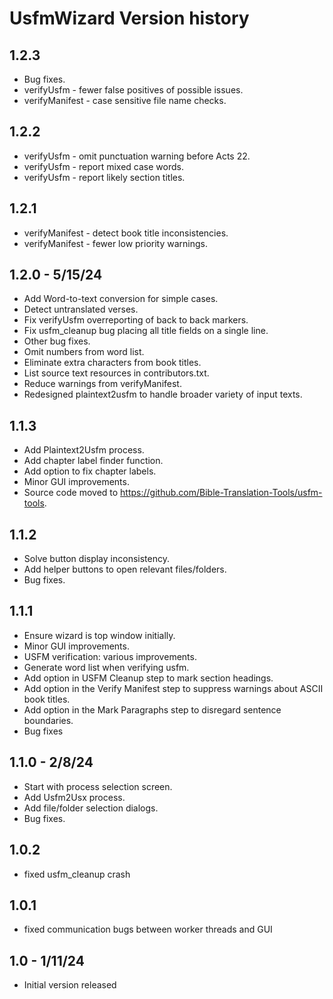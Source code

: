 # UsfmWizard Version history

## 1.2.3
* Bug fixes.
* verifyUsfm - fewer false positives of possible issues.
* verifyManifest - case sensitive file name checks.

## 1.2.2
* verifyUsfm - omit punctuation warning before Acts 22.
* verifyUsfm - report mixed case words.
* verifyUsfm - report likely section titles.

## 1.2.1
* verifyManifest - detect book title inconsistencies.
* verifyManifest - fewer low priority warnings.

## 1.2.0 - 5/15/24
* Add Word-to-text conversion for simple cases.
* Detect untranslated verses.
* Fix verifyUsfm overreporting of back to back markers.
* Fix usfm_cleanup bug placing all title fields on a single line.
* Other bug fixes.
* Omit numbers from word list.
* Eliminate extra characters from book titles.
* List source text resources in contributors.txt.
* Reduce warnings from verifyManifest.
* Redesigned plaintext2usfm to handle broader variety of input texts.

## 1.1.3
* Add Plaintext2Usfm process.
* Add chapter label finder function.
* Add option to fix chapter labels.
* Minor GUI improvements.
* Source code moved to https://github.com/Bible-Translation-Tools/usfm-tools.

## 1.1.2
* Solve button display inconsistency.
* Add helper buttons to open relevant files/folders.
* Bug fixes.

## 1.1.1
* Ensure wizard is top window initially.
* Minor GUI improvements.
* USFM verification: various improvements.
* Generate word list when verifying usfm.
* Add option in USFM Cleanup step to mark section headings.
* Add option in the Verify Manifest step to suppress warnings about ASCII book titles.
* Add option in the Mark Paragraphs step to disregard sentence boundaries. 
* Bug fixes

## 1.1.0 - 2/8/24
* Start with process selection screen.
* Add Usfm2Usx process.
* Add file/folder selection dialogs.
* Bug fixes.

## 1.0.2
* fixed usfm_cleanup crash

## 1.0.1
* fixed communication bugs between worker threads and GUI

## 1.0 - 1/11/24
* Initial version released
